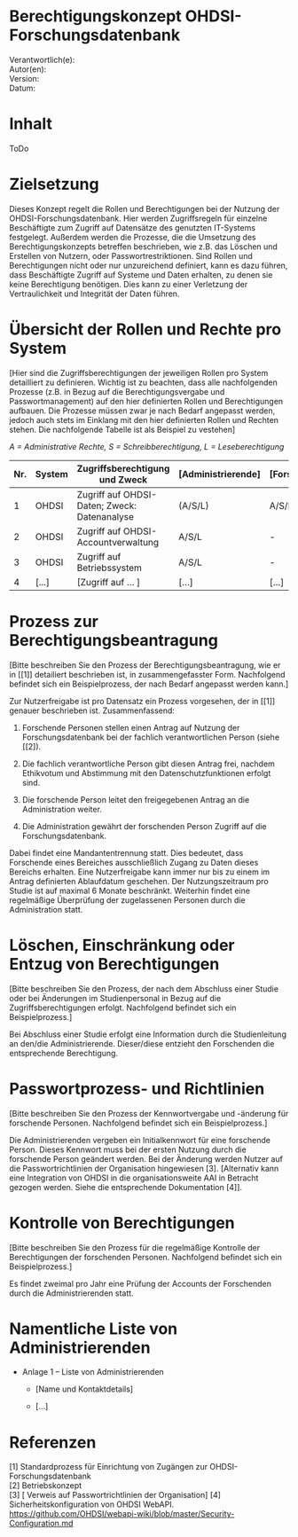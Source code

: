 # Berechtigungskonzept OHDSI-Forschungsdatenbank

Verantwortlich(e):  
Autor(en):  
Version:  
Datum:  

# Inhalt

ToDo

# Zielsetzung

Dieses Konzept regelt die Rollen und Berechtigungen bei der Nutzung der
OHDSI-Forschungsdatenbank. Hier werden Zugriffsregeln für einzelne
Beschäftigte zum Zugriff auf Datensätze des genutzten IT-Systems
festgelegt. Außerdem werden die Prozesse, die die Umsetzung des
Berechtigungskonzepts betreffen beschrieben, wie z.B. das Löschen und
Erstellen von Nutzern, oder Passwortrestriktionen. Sind Rollen und
Berechtigungen nicht oder nur unzureichend definiert, kann es dazu
führen, dass Beschäftigte Zugriff auf Systeme und Daten erhalten, zu
denen sie keine Berechtigung benötigen. Dies kann zu einer Verletzung
der Vertraulichkeit und Integrität der Daten führen.

# Übersicht der Rollen und Rechte pro System

\[Hier sind die Zugriffsberechtigungen der jeweiligen
Rollen pro System detailliert zu definieren. Wichtig ist zu beachten,
dass alle nachfolgenden Prozesse (z.B. in Bezug auf die
Berechtigungsvergabe und Passwortmanagement) auf den hier definierten
Rollen und Berechtigungen aufbauen. Die Prozesse müssen zwar je nach
Bedarf angepasst werden, jedoch auch stets im Einklang mit den hier
definierten Rollen und Rechten stehen. Die nachfolgende Tabelle ist als Beispiel zu vestehen\]

*A = Administrative Rechte, S = Schreibberechtigung, L =
Leseberechtigung*

| Nr.     | System | Zugriffsberechtigung und Zweck                                          | \[Administrierende\] | \[Forschende\] |
|---------|--------|-------------------------------------------------------------------------|----------------------|----------------|
| 1       | OHDSI  |   Zugriff auf OHDSI-Daten; Zweck: Datenanalyse                          | (A/S/L)              | A/S/L          |
| 2       | OHDSI  | Zugriff auf OHDSI-Accountverwaltung                                     | A/S/L                | -              |
| 3       | OHDSI  | Zugriff auf Betriebssystem                                              | A/S/L                | -              |
| 4       |\[...\] | \[Zugriff auf … \]                                                      | \[…\]                | \[…\]          |

# Prozess zur Berechtigungsbeantragung

\[Bitte beschreiben Sie den Prozess der
Berechtigungsbeantragung, wie er in [\[1\]] detailiert beschrieben ist, in
zusammengefasster Form. Nachfolgend befindet sich ein Beispielprozess,
der nach Bedarf angepasst werden kann.\]

Zur Nutzerfreigabe ist pro Datensatz ein Prozess vorgesehen, der in [\[1\]] 
 genauer beschrieben ist. Zusammenfassend:

1.  Forschende Personen stellen einen Antrag auf Nutzung der Forschungsdatenbank bei der  fachlich verantwortlichen Person (siehe [\[2\]).

1.  Die fachlich verantwortliche Person gibt diesen Antrag frei, nachdem Ethikvotum
    und Abstimmung mit den Datenschutzfunktionen erfolgt sind.

1.  Die forschende Person leitet den freigegebenen Antrag an die Administration weiter.

1.  Die Administration gewährt der forschenden Person Zugriff auf die Forschungsdatenbank.

Dabei findet eine Mandantentrennung statt. Dies bedeutet, dass
Forschende eines Bereiches ausschließlich Zugang zu Daten dieses
Bereichs erhalten. Eine Nutzerfreigabe kann immer nur bis zu einem
im Antrag definierten Ablaufdatum geschehen. Der Nutzungszeitraum pro
Studie ist auf maximal 6 Monate beschränkt. Weiterhin findet eine
regelmäßige Überprüfung der zugelassenen Personen durch die Administration statt.

# Löschen, Einschränkung oder Entzug von Berechtigungen

\[Bitte beschreiben Sie den Prozess, der nach dem
Abschluss einer Studie oder bei Änderungen im Studienpersonal in Bezug
auf die Zugriffsberechtigungen erfolgt. Nachfolgend befindet sich ein
Beispielprozess.\]

Bei Abschluss einer Studie erfolgt eine Information durch die
Studienleitung an den/die Administrierende. Dieser/diese
entzieht den Forschenden die entsprechende Berechtigung.

#  Passwortprozess- und Richtlinien

\[Bitte beschreiben Sie den Prozess der
Kennwortvergabe und -änderung für forschende Personen. Nachfolgend
befindet sich ein Beispielprozess.\]

Die Administrierenden vergeben ein Initialkennwort für eine
forschende Person. Dieses Kennwort muss bei der ersten Nutzung durch die
forschende Person geändert werden. Bei der Änderung werden Nutzer auf
die Passwortrichtlinien der Organisation hingewiesen \[3\]. \[Alternativ kann eine Integration von OHDSI in die organisationsweite  AAI in Betracht gezogen werden. Siehe die entsprechende Dokumentation \[4\]\].

# Kontrolle von Berechtigungen

\[Bitte beschreiben Sie den Prozess für die
regelmäßige Kontrolle der Berechtigungen der forschenden Personen.
Nachfolgend befindet sich ein Beispielprozess.\]

Es findet zweimal pro Jahr eine Prüfung der Accounts der Forschenden
durch die Administrierenden statt.

# Namentliche Liste von Administrierenden

- Anlage 1 – Liste von Administrierenden

  - \[Name und Kontaktdetails\]

  - \[…\]

# Referenzen
\[1\] Standardprozess für Einrichtung von Zugängen zur OHDSI-Forschungsdatenbank  
\[2\] Betriebskonzept  
\[3\] \[ Verweis auf Passwortrichtlinien der Organisation\]
\[4\] Sicherheitskonfiguration von OHDSI WebAPI. https://github.com/OHDSI/webapi-wiki/blob/master/Security-Configuration.md
